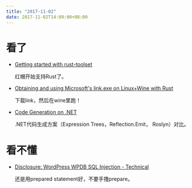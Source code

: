 ```yaml
---
title: "2017-11-02"
date: 2017-11-02T14:09:00+08:00
---
```


# 看了

+ [Getting started with rust-toolset](https://developers.redhat.com/blog/2017/11/01/getting-started-rust-toolset-rhel/)

    红帽开始支持Rust了。

+ [Obtaining and using Microsoft's link.exe on Linux+Wine with Rust](https://gist.github.com/est31/7235ab253554d33046873dfb64e7ecdc)

    下载link，然后在wine里跑！

+ [Code Generation on .NET](https://reubenbond.github.io/posts/codegen-1)

    .NET代码生成方案（Expression Trees，Reflection.Emit， Roslyn）对比。


# 看不懂

+ [Disclosure: WordPress WPDB SQL Injection - Technical ](https://blog.ircmaxell.com/2017/10/disclosure-wordpress-wpdb-sql-injection-technical.html)

    还是用prepared statement好，不要手撸prepare。

